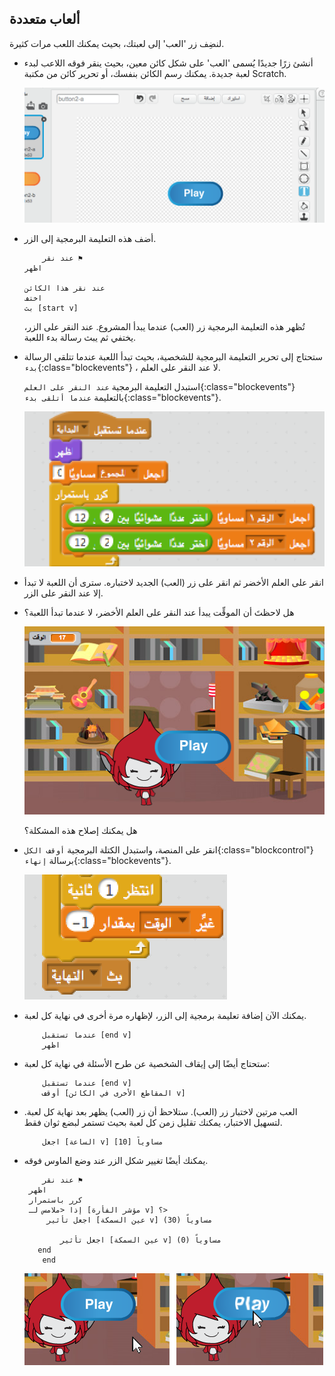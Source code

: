 ## ألعاب متعددة

لنضِف زر 'العب' إلى لعبتك، بحيث يمكنك اللعب مرات كثيرة.

+ أنشئ زرًا جديدًا يُسمى 'العب' على شكل كائن معين، بحيث ينقر فوقه اللاعب لبدء لعبة جديدة. يمكنك رسم الكائن بنفسك، أو تحرير كائن من مكتبة Scratch.
    
    ![لقطة الشاشة](images/brain-play.png)

+ أضف هذه التعليمة البرمجية إلى الزر.
    
    ```blocks
        عند نقر ⚑
    اظهر
    
    عند نقر هذا الكائن
    اختف
    بث [start v]
    ```
    
    تُظهر هذه التعليمة البرمجية زر (العب) عندما يبدأ المشروع. عند النقر على الزر، يختفي ثم يبث رسالة بدء اللعبة.

+ ستحتاج إلى تحرير التعليمة البرمجية للشخصية، بحيث تبدأ اللعبة عندما تتلقى الرسالة `بدء`{:class="blockevents"} ، لا عند النقر على العلم.
    
    استبدل التعليمة البرمجية `عند النقر على العلم`{:class="blockevents"} بالتعليمة `عندما أتلقى بدء`{:class="blockevents"}.
    
    ![screenshot](images/brain-start.png)

+ انقر على العلم الأخضر ثم انقر على زر (العب) الجديد لاختباره. سترى أن اللعبة لا تبدأ إلا عند النقر على الزر.

+ هل لاحظتَ أن الموقِّت يبدأ عند النقر على العلم الأخضر، لا عندما تبدأ اللعبة؟
    
    ![screenshot](images/brain-timer-bug.png)
    
    هل يمكنك إصلاح هذه المشكلة؟

+ انقر على المنصة، واستبدل الكتلة البرمجية `أوقف الكل`{:class="blockcontrol"} برسالة `إنهاء`{:class="blockevents"}.
    
    ![screenshot](images/brain-end.png)

+ يمكنك الآن إضافة تعليمة برمجية إلى الزر، لإظهاره مرة أخرى في نهاية كل لعبة.
    
    ```blocks
        عندما تستقبل [end v]
     	اظهر
    ```

+ ستحتاج أيضًا إلى إيقاف الشخصية عن طرح الأسئلة في نهاية كل لعبة:
    
    ```blocks
        عندما تستقبل [end v]
     	أوقف [المقاطع الأخرى في الكائن v]
    ```

+ العب مرتين لاختبار زر (العب). ستلاحظ أن زر (العب) يظهر بعد نهاية كل لعبة. لتسهيل الاختبار، يمكنك تقليل زمن كل لعبة بحيث تستمر لبضع ثوان فقط.
    
    ```blocks
        اجعل [الساعة v] مساوياً [10]
    ```

+ يمكنك أيضًا تغيير شكل الزر عند وضع الماوس فوقه.
    
    ```blocks
        عند نقر ⚑
     اظهر
     كرر باستمرار 
     إذا <ملامس لـ [مؤشر الفأرة v] ؟> 
         اجعل تأثير [عين السمكة v] مساوياً (30)
    
     	    اجعل تأثير [عين السمكة v] مساوياً (0)
       end
     	end
    ```
    
    ![screenshot](images/brain-fisheye.png)